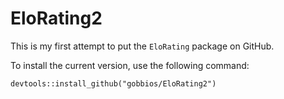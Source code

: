 # EloRating2

This is my first attempt to put the `EloRating` package on GitHub.

To install the current version, use the following command:

`devtools::install_github("gobbios/EloRating2")`


